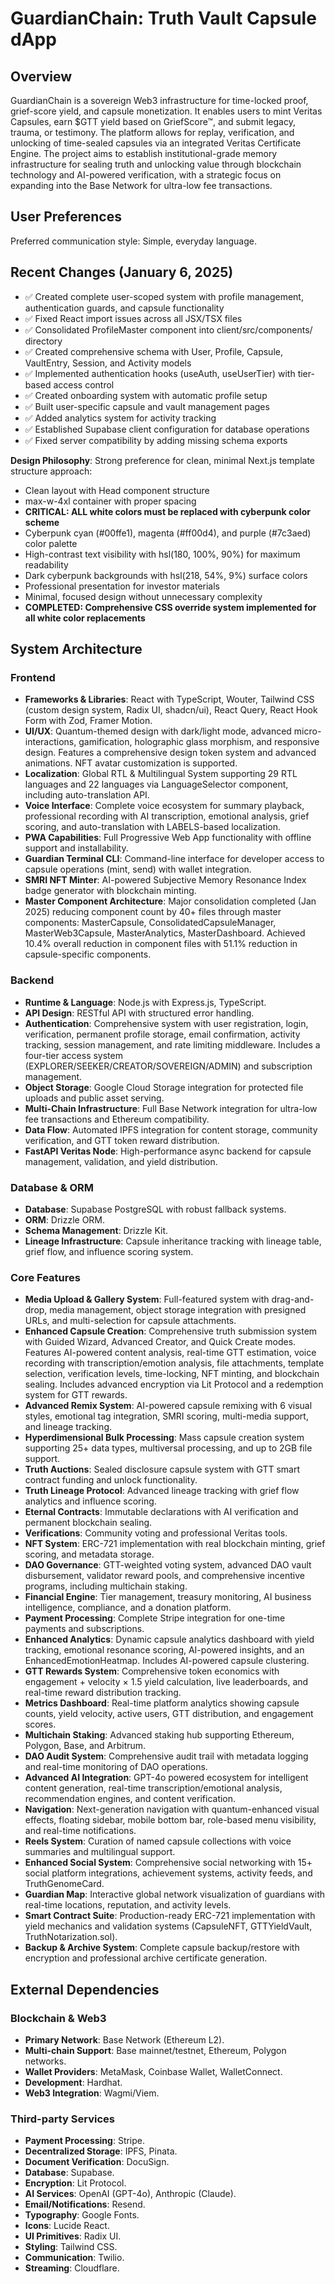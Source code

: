 # GuardianChain: Truth Vault Capsule dApp

## Overview
GuardianChain is a sovereign Web3 infrastructure for time-locked proof, grief-score yield, and capsule monetization. It enables users to mint Veritas Capsules, earn $GTT yield based on GriefScore™, and submit legacy, trauma, or testimony. The platform allows for replay, verification, and unlocking of time-sealed capsules via an integrated Veritas Certificate Engine. The project aims to establish institutional-grade memory infrastructure for sealing truth and unlocking value through blockchain technology and AI-powered verification, with a strategic focus on expanding into the Base Network for ultra-low fee transactions.

## User Preferences
Preferred communication style: Simple, everyday language.

## Recent Changes (January 6, 2025)
- ✅ Created complete user-scoped system with profile management, authentication guards, and capsule functionality
- ✅ Fixed React import issues across all JSX/TSX files 
- ✅ Consolidated ProfileMaster component into client/src/components/ directory
- ✅ Created comprehensive schema with User, Profile, Capsule, VaultEntry, Session, and Activity models
- ✅ Implemented authentication hooks (useAuth, useUserTier) with tier-based access control
- ✅ Created onboarding system with automatic profile setup
- ✅ Built user-specific capsule and vault management pages
- ✅ Added analytics system for activity tracking
- ✅ Established Supabase client configuration for database operations
- ✅ Fixed server compatibility by adding missing schema exports

**Design Philosophy**: Strong preference for clean, minimal Next.js template structure approach:
- Clean layout with Head component structure
- max-w-4xl container with proper spacing
- **CRITICAL: ALL white colors must be replaced with cyberpunk color scheme**
- Cyberpunk cyan (#00ffe1), magenta (#ff00d4), and purple (#7c3aed) color palette
- High-contrast text visibility with hsl(180, 100%, 90%) for maximum readability
- Dark cyberpunk backgrounds with hsl(218, 54%, 9%) surface colors
- Professional presentation for investor materials
- Minimal, focused design without unnecessary complexity
- **COMPLETED: Comprehensive CSS override system implemented for all white color replacements**

## System Architecture

### Frontend
- **Frameworks & Libraries**: React with TypeScript, Wouter, Tailwind CSS (custom design system, Radix UI, shadcn/ui), React Query, React Hook Form with Zod, Framer Motion.
- **UI/UX**: Quantum-themed design with dark/light mode, advanced micro-interactions, gamification, holographic glass morphism, and responsive design. Features a comprehensive design token system and advanced animations. NFT avatar customization is supported.
- **Localization**: Global RTL & Multilingual System supporting 29 RTL languages and 22 languages via LanguageSelector component, including auto-translation API.
- **Voice Interface**: Complete voice ecosystem for summary playback, professional recording with AI transcription, emotional analysis, grief scoring, and auto-translation with LABELS-based localization.
- **PWA Capabilities**: Full Progressive Web App functionality with offline support and installability.
- **Guardian Terminal CLI**: Command-line interface for developer access to capsule operations (mint, send) with wallet integration.
- **SMRI NFT Minter**: AI-powered Subjective Memory Resonance Index badge generator with blockchain minting.
- **Master Component Architecture**: Major consolidation completed (Jan 2025) reducing component count by 40+ files through master components: MasterCapsule, ConsolidatedCapsuleManager, MasterWeb3Capsule, MasterAnalytics, MasterDashboard. Achieved 10.4% overall reduction in component files with 51.1% reduction in capsule-specific components.

### Backend
- **Runtime & Language**: Node.js with Express.js, TypeScript.
- **API Design**: RESTful API with structured error handling.
- **Authentication**: Comprehensive system with user registration, login, verification, permanent profile storage, email confirmation, activity tracking, session management, and rate limiting middleware. Includes a four-tier access system (EXPLORER/SEEKER/CREATOR/SOVEREIGN/ADMIN) and subscription management.
- **Object Storage**: Google Cloud Storage integration for protected file uploads and public asset serving.
- **Multi-Chain Infrastructure**: Full Base Network integration for ultra-low fee transactions and Ethereum compatibility.
- **Data Flow**: Automated IPFS integration for content storage, community verification, and GTT token reward distribution.
- **FastAPI Veritas Node**: High-performance async backend for capsule management, validation, and yield distribution.

### Database & ORM
- **Database**: Supabase PostgreSQL with robust fallback systems.
- **ORM**: Drizzle ORM.
- **Schema Management**: Drizzle Kit.
- **Lineage Infrastructure**: Capsule inheritance tracking with lineage table, grief flow, and influence scoring system.

### Core Features
- **Media Upload & Gallery System**: Full-featured system with drag-and-drop, media management, object storage integration with presigned URLs, and multi-selection for capsule attachments.
- **Enhanced Capsule Creation**: Comprehensive truth submission system with Guided Wizard, Advanced Creator, and Quick Create modes. Features AI-powered content analysis, real-time GTT estimation, voice recording with transcription/emotion analysis, file attachments, template selection, verification levels, time-locking, NFT minting, and blockchain sealing. Includes advanced encryption via Lit Protocol and a redemption system for GTT rewards.
- **Advanced Remix System**: AI-powered capsule remixing with 6 visual styles, emotional tag integration, SMRI scoring, multi-media support, and lineage tracking.
- **Hyperdimensional Bulk Processing**: Mass capsule creation system supporting 25+ data types, multiversal processing, and up to 2GB file support.
- **Truth Auctions**: Sealed disclosure capsule system with GTT smart contract funding and unlock functionality.
- **Truth Lineage Protocol**: Advanced lineage tracking with grief flow analytics and influence scoring.
- **Eternal Contracts**: Immutable declarations with AI verification and permanent blockchain sealing.
- **Verifications**: Community voting and professional Veritas tools.
- **NFT System**: ERC-721 implementation with real blockchain minting, grief scoring, and metadata storage.
- **DAO Governance**: GTT-weighted voting system, advanced DAO vault disbursement, validator reward pools, and comprehensive incentive programs, including multichain staking.
- **Financial Engine**: Tier management, treasury monitoring, AI business intelligence, compliance, and a donation platform.
- **Payment Processing**: Complete Stripe integration for one-time payments and subscriptions.
- **Enhanced Analytics**: Dynamic capsule analytics dashboard with yield tracking, emotional resonance scoring, AI-powered insights, and an EnhancedEmotionHeatmap. Includes AI-powered capsule clustering.
- **GTT Rewards System**: Comprehensive token economics with engagement + velocity × 1.5 yield calculation, live leaderboards, and real-time reward distribution tracking.
- **Metrics Dashboard**: Real-time platform analytics showing capsule counts, yield velocity, active users, GTT distribution, and engagement scores.
- **Multichain Staking**: Advanced staking hub supporting Ethereum, Polygon, Base, and Arbitrum.
- **DAO Audit System**: Comprehensive audit trail with metadata logging and real-time monitoring of DAO operations.
- **Advanced AI Integration**: GPT-4o powered ecosystem for intelligent content generation, real-time transcription/emotional analysis, recommendation engines, and content verification.
- **Navigation**: Next-generation navigation with quantum-enhanced visual effects, floating sidebar, mobile bottom bar, role-based menu visibility, and real-time notifications.
- **Reels System**: Curation of named capsule collections with voice summaries and multilingual support.
- **Enhanced Social System**: Comprehensive social networking with 15+ social platform integrations, achievement systems, activity feeds, and TruthGenomeCard.
- **Guardian Map**: Interactive global network visualization of guardians with real-time locations, reputation, and activity levels.
- **Smart Contract Suite**: Production-ready ERC-721 implementation with yield mechanics and validation systems (CapsuleNFT, GTTYieldVault, TruthNotarization.sol).
- **Backup & Archive System**: Complete capsule backup/restore with encryption and professional archive certificate generation.

## External Dependencies

### Blockchain & Web3
- **Primary Network**: Base Network (Ethereum L2).
- **Multi-chain Support**: Base mainnet/testnet, Ethereum, Polygon networks.
- **Wallet Providers**: MetaMask, Coinbase Wallet, WalletConnect.
- **Development**: Hardhat.
- **Web3 Integration**: Wagmi/Viem.

### Third-party Services
- **Payment Processing**: Stripe.
- **Decentralized Storage**: IPFS, Pinata.
- **Document Verification**: DocuSign.
- **Database**: Supabase.
- **Encryption**: Lit Protocol.
- **AI Services**: OpenAI (GPT-4o), Anthropic (Claude).
- **Email/Notifications**: Resend.
- **Typography**: Google Fonts.
- **Icons**: Lucide React.
- **UI Primitives**: Radix UI.
- **Styling**: Tailwind CSS.
- **Communication**: Twilio.
- **Streaming**: Cloudflare.